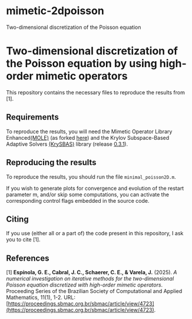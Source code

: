 # mimetic-2dpoisson
Two-dimensional discretization of the Poisson equation

# Two-dimensional discretization of the Poisson equation by using high-order mimetic operators

This repository contains the necessary files to reproduce the results from [1].

## Requirements

To reproduce the results, you will need the Mimetic Operator Library Enhanced[(MOLE)](https://github.com/csrc-sdsu/mole) (as forked [here](https://github.com/gusespinola/mole)) and the Krylov Subspace-Based Adaptive Solvers [(KrySBAS)](https://github.com/nidtec-una/krysbas-dev/) library (release [0.3.1](https://github.com/nidtec-una/krysbas-dev/releases/tag/v0.3.1)).

## Reproducing the results

To reproduce the results, you should run the file `minimal_poisson2D.m`.

If you wish to generate plots for convergence and evolution of the restart parameter m, and/or skip some computations, you can activate the corresponding control flags embedded in the source code.

## Citing

If you use (either all or a part of) the code present in this repository, I ask you to cite [1].

## References

[1] **Espínola, G. E., Cabral, J. C., Schaerer, C. E., & Varela, J.** (2025). *A numerical investigation on iterative methods for the two-dimensional Poisson equation discretized with high-order mimetic operators*. Proceeding Series of the Brazilian Society of Computational and Applied Mathematics, 11(1), 1-2. URL: [https://proceedings.sbmac.org.br/sbmac/article/view/4723](https://proceedings.sbmac.org.br/sbmac/article/view/4723).
